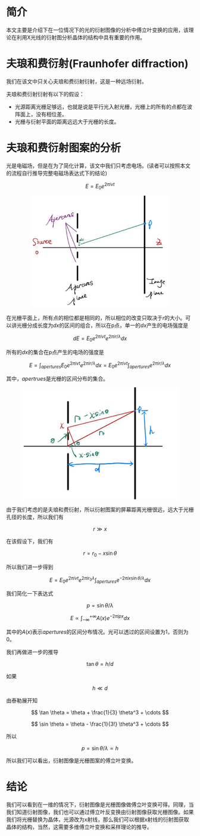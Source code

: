 # 简介

本文主要是介绍下在一位情况下的光的衍射图像的分析中傅立叶变换的应用，该理论在利用X光线的衍射图分析晶体的结构中具有重要的作用。

# 夫琅和费衍射(Fraunhofer diffraction)

我们在该文中只关心夫琅和费衍射衍射，这是一种远场衍射。

夫琅和费衍射衍射有以下的假设：
* 光源距离光栅足够远，也就是说是平行光入射光栅，光栅上的所有的点都在波阵面上，没有相位差。
* 光栅与衍射平面的距离远远大于光栅的长度。

# 夫琅和费衍射图案的分析

光是电磁场，但是在为了简化计算，该文中我们只考虑电场。(读者可以按照本文的流程自行推导完整电磁场表达式下的结论)

$$E=E_0e^{2\pi ivt}$$

<div align="center">
<img src=./images/FourierAppInDiffaction/diffraction_gen.jpeg with=340 height=300/>
</div>

在光栅平面上，所有点的相位都是相同的，所以相位的改变只取决于$r$的大小。可以讲光栅分成长度为$dx$的区间的组合，所以在p点，单一的$dx$产生的电场强度是

$$dE=E_0e^{2\pi ivt}e^{2\pi ir/\lambda} dx$$

所有的$dx$的集合在p点产生的电场的强度是

$$E=\int_{apertures}{E_0e^{2\pi ivt}e^{2\pi ir/\lambda}dx}=E_0e^{2\pi ivt}\int_{apertures}{e^{2\pi ir/\lambda}dx}$$

其中，$apertrues$是光栅的区间分布的集合。

<div align="center">
<img src=./images/FourierAppInDiffaction/diffraction_inf.jpeg with=340 height=300/>
</div>

由于我们考虑的是夫琅和费衍射，所以衍射图案的屏幕距离光栅很远，远大于光栅孔径的长度，所以我们有

$$r \gg x$$

在该假设下，我们有

$$r = r_0 - x \sin \theta $$

所以我们进一步得到

$$ E = E_0e^{2 \pi ivt}e^{2 \pi ir_0 \lambda}\int_{apertures}{e^{-2 \pi ix \sin \theta / \lambda}dx} $$

我们简化一下表达式

$$ p = \sin \theta / \lambda $$

$$ E \propto \int_{-\infty}^{+\infty}{A(x)e^{-2\pi ipx}dx} $$

其中的$A(x)$表示$apertures$的区间分布情况。光可以透过的区间设置为1，否则为0。

我们再做进一步的推导

$$ \tan \theta = h / d $$

如果

$$ h \ll d $$

由泰勒展开知

$$ \tan \theta = \theta + \frac{1}{3} \theta^3 + \cdots $$

$$ \sin \theta = \theta - \frac{1}{3!} \theta^3 + \cdots $$

所以

$$ p = \sin \theta / \lambda \propto h $$

所以我们可以看出，衍射图像是光栅图案的傅立叶变换。

# 结论

我们可以看到在一维的情况下，衍射图像是光栅图像做傅立叶变换可得。同理，当我们知道衍射图像，我们也可以通过傅立叶反变换由衍射图像获取光栅图像。如果我们将光栅替换为晶体，光源改为x射线，那么我们可以根据x射线的衍射图获取晶体的结构，当然，这需要多维傅立叶变换和采样理论的推导。
